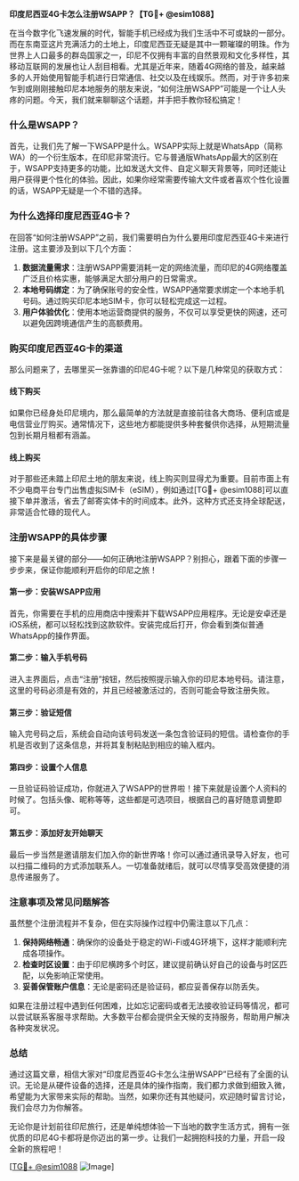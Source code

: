 **印度尼西亚4G卡怎么注册WSAPP？【TG💪+ @esim1088】**

在当今数字化飞速发展的时代，智能手机已经成为我们生活中不可或缺的一部分。而在东南亚这片充满活力的土地上，印度尼西亚无疑是其中一颗璀璨的明珠。作为世界上人口最多的群岛国家之一，印尼不仅拥有丰富的自然景观和文化多样性，其移动互联网的发展也让人刮目相看。尤其是近年来，随着4G网络的普及，越来越多的人开始使用智能手机进行日常通信、社交以及在线娱乐。然而，对于许多初来乍到或刚刚接触印尼本地服务的朋友来说，“如何注册WSAPP”可能是一个让人头疼的问题。今天，我们就来聊聊这个话题，并手把手教你轻松搞定！

### **什么是WSAPP？**

首先，让我们先了解一下WSAPP是什么。WSAPP实际上就是WhatsApp（简称WA）的一个衍生版本，在印尼非常流行。它与普通版WhatsApp最大的区别在于，WSAPP支持更多的功能，比如发送大文件、自定义聊天背景等，同时还能让用户获得更个性化的体验。因此，如果你经常需要传输大文件或者喜欢个性化设置的话，WSAPP无疑是一个不错的选择。

### **为什么选择印度尼西亚4G卡？**

在回答“如何注册WSAPP”之前，我们需要明白为什么要用印度尼西亚4G卡来进行注册。这主要涉及到以下几个方面：

1. **数据流量需求**：注册WSAPP需要消耗一定的网络流量，而印尼的4G网络覆盖广泛且价格实惠，能够满足大部分用户的日常需求。
2. **本地号码绑定**：为了确保账号的安全性，WSAPP通常要求绑定一个本地手机号码。通过购买印尼本地SIM卡，你可以轻松完成这一过程。
3. **用户体验优化**：使用本地运营商提供的服务，不仅可以享受更快的网速，还可以避免因跨境通信产生的高额费用。

### **购买印度尼西亚4G卡的渠道**

那么问题来了，去哪里买一张靠谱的印尼4G卡呢？以下是几种常见的获取方式：

#### **线下购买**
如果你已经身处印尼境内，那么最简单的方法就是直接前往各大商场、便利店或是电信营业厅购买。通常情况下，这些地方都能提供多种套餐供你选择，从短期流量包到长期月租都有涵盖。

#### **线上购买**
对于那些还未踏上印尼土地的朋友来说，线上购买则显得尤为重要。目前市面上有不少电商平台专门出售虚拟SIM卡（eSIM），例如通过[TG💪+ @esim1088]可以直接下单并激活，省去了邮寄实体卡的时间成本。此外，这种方式还支持全球配送，非常适合忙碌的现代人。

### **注册WSAPP的具体步骤**

接下来是最关键的部分——如何正确地注册WSAPP？别担心，跟着下面的步骤一步步来，保证你能顺利开启你的印尼之旅！

#### **第一步：安装WSAPP应用**
首先，你需要在手机的应用商店中搜索并下载WSAPP应用程序。无论是安卓还是iOS系统，都可以轻松找到这款软件。安装完成后打开，你会看到类似普通WhatsApp的操作界面。

#### **第二步：输入手机号码**
进入主界面后，点击“注册”按钮，然后按照提示输入你的印尼本地号码。请注意，这里的号码必须是有效的，并且已经被激活过的，否则可能会导致注册失败。

#### **第三步：验证短信**
输入完号码之后，系统会自动向该号码发送一条包含验证码的短信。请检查你的手机是否收到了这条信息，并将其复制粘贴到相应的输入框内。

#### **第四步：设置个人信息**
一旦验证码验证成功，你就进入了WSAPP的世界啦！接下来就是设置个人资料的时候了。包括头像、昵称等等，这些都是可选项目，根据自己的喜好随意调整即可。

#### **第五步：添加好友开始聊天**
最后一步当然是邀请朋友们加入你的新世界咯！你可以通过通讯录导入好友，也可以扫描二维码的方式添加联系人。一切准备就绪后，就可以尽情享受高效便捷的消息传递服务了。

### **注意事项及常见问题解答**

虽然整个注册流程并不复杂，但在实际操作过程中仍需注意以下几点：

1. **保持网络畅通**：确保你的设备处于稳定的Wi-Fi或4G环境下，这样才能顺利完成各项操作。
2. **检查时区设置**：由于印尼横跨多个时区，建议提前确认好自己的设备与时区匹配，以免影响正常使用。
3. **妥善保管账户信息**：无论是密码还是验证码，都应妥善保存以防丢失。

如果在注册过程中遇到任何困难，比如忘记密码或者无法接收验证码等情况，都可以尝试联系客服寻求帮助。大多数平台都会提供全天候的支持服务，帮助用户解决各种突发状况。

### **总结**

通过这篇文章，相信大家对“印度尼西亚4G卡怎么注册WSAPP”已经有了全面的认识。无论是从硬件设备的选择，还是具体的操作指南，我们都力求做到细致入微，希望能为大家带来实际的帮助。当然，如果你还有其他疑问，欢迎随时留言讨论，我们会尽力为你解答。

无论你是计划前往印尼旅行，还是单纯想体验一下当地的数字生活方式，拥有一张优质的印尼4G卡都将是你迈出的第一步。让我们一起拥抱科技的力量，开启一段全新的旅程吧！

[[TG💪+ @esim1088](https://t.me/s/esim1088) ![Image](https://i.postimg.cc/4NQfJmqS/Snipaste-2025-05-13-00-14-12.png)]